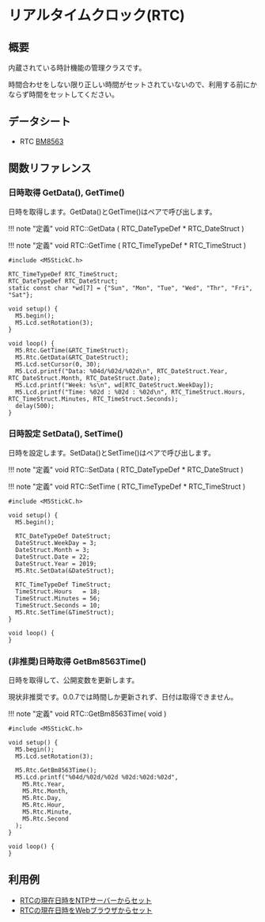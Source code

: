 # リアルタイムクロック(RTC)

## 概要

内蔵されている時計機能の管理クラスです。

時間合わせをしない限り正しい時間がセットされていないので、利用する前にかならず時間をセットしてください。

## データシート
- RTC [BM8563](http://www.belling.com.cn/media/file_object/bel_product/BM8563/datasheet/BM8563_V1.1_cn.pdf)

## 関数リファレンス

### 日時取得 GetData(), GetTime()

日時を取得します。GetData()とGetTime()はペアで呼び出します。

!!! note "定義"
	void RTC::GetData	(	RTC_DateTypeDef * 	RTC_DateStruct	)

!!! note "定義"
	void RTC::GetTime	(	RTC_TimeTypeDef * 	RTC_TimeStruct	)

```
#include <M5StickC.h>

RTC_TimeTypeDef RTC_TimeStruct;
RTC_DateTypeDef RTC_DateStruct;
static const char *wd[7] = {"Sun", "Mon", "Tue", "Wed", "Thr", "Fri", "Sat"};

void setup() {
  M5.begin();
  M5.Lcd.setRotation(3);
}

void loop() {
  M5.Rtc.GetTime(&RTC_TimeStruct);
  M5.Rtc.GetData(&RTC_DateStruct);
  M5.Lcd.setCursor(0, 30);
  M5.Lcd.printf("Data: %04d/%02d/%02d\n", RTC_DateStruct.Year, RTC_DateStruct.Month, RTC_DateStruct.Date);
  M5.Lcd.printf("Week: %s\n", wd[RTC_DateStruct.WeekDay]);
  M5.Lcd.printf("Time: %02d : %02d : %02d\n", RTC_TimeStruct.Hours, RTC_TimeStruct.Minutes, RTC_TimeStruct.Seconds);
  delay(500);
}
```

### 日時設定 SetData(), SetTime()

日時を設定します。SetData()とSetTime()はペアで呼び出します。

!!! note "定義"
	void RTC::SetData	(	RTC_DateTypeDef * 	RTC_DateStruct	)

!!! note "定義"
	void RTC::SetTime	(	RTC_TimeTypeDef * 	RTC_TimeStruct	)

```
#include <M5StickC.h>

void setup() {
  M5.begin();

  RTC_DateTypeDef DateStruct;
  DateStruct.WeekDay = 3;
  DateStruct.Month = 3;
  DateStruct.Date = 22;
  DateStruct.Year = 2019;
  M5.Rtc.SetData(&DateStruct);

  RTC_TimeTypeDef TimeStruct;
  TimeStruct.Hours   = 18;
  TimeStruct.Minutes = 56;
  TimeStruct.Seconds = 10;
  M5.Rtc.SetTime(&TimeStruct);
}

void loop() {
}
```

### (非推奨)日時取得 GetBm8563Time()

日時を取得して、公開変数を更新します。

現状非推奨です。0.0.7では時間しか更新されず、日付は取得できません。

!!! note "定義"
	void RTC::GetBm8563Time( void )

```
#include <M5StickC.h>
 
void setup() {
  M5.begin();
  M5.Lcd.setRotation(3);

  M5.Rtc.GetBm8563Time();
  M5.Lcd.printf("%04d/%02d/%02d %02d:%02d:%02d",
    M5.Rtc.Year,
    M5.Rtc.Month,
    M5.Rtc.Day,
    M5.Rtc.Hour,
    M5.Rtc.Minute,
    M5.Rtc.Second
  );  
}
 
void loop() {
}
```

## 利用例

- [RTCの現在日時をNTPサーバーからセット](../../UseCase/RTCSetNTP/)
- [RTCの現在日時をWebブラウザからセット](../../UseCase/RTCSetWeb/)

